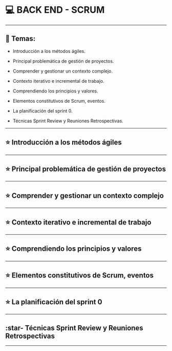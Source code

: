 # :computer: BACK END - SCRUM

---

## :book: Temas:

- Introducción a los métodos ágiles.

- Principal problemática de gestión de proyectos.

- Comprender y gestionar un contexto complejo.

- Contexto iterativo e incremental de trabajo.

- Comprendiendo los principios y valores.

- Elementos constitutivos de Scrum, eventos.

- La planificación del sprint 0.

- Técnicas Sprint Review y Reuniones Retrospectivas.

---

## :star: Introducción a los métodos ágiles

---

## :star: Principal problemática de gestión de proyectos

---

## :star: Comprender y gestionar un contexto complejo

---

## :star: Contexto iterativo e incremental de trabajo

---

## :star: Comprendiendo los principios y valores

---

## :star: Elementos constitutivos de Scrum, eventos

---

## :star: La planificación del sprint 0

---

## :star- Técnicas Sprint Review y Reuniones Retrospectivas

---
